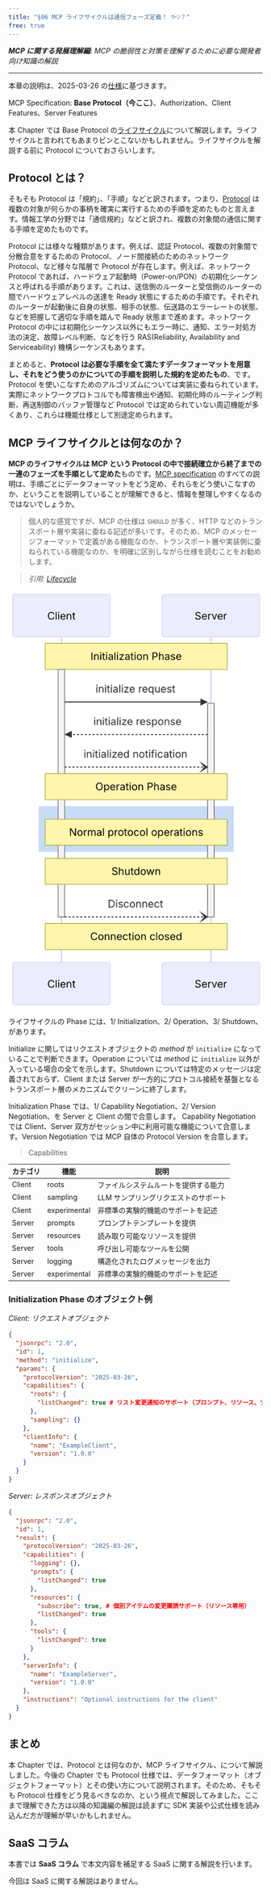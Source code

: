 ```yaml
---
title: "§06 MCP ライフサイクルは通信フェーズ定義！ ｳｰﾝ？"
free: true
---
```


___MCP に関する発展理解編:___  _MCP の脆弱性と対策を理解するために必要な開発者向け知識の解説_

---

本章の説明は、2025-03-26 の[仕様](https://modelcontextprotocol.io/specification/2025-03-26)に基づきます。

MCP Specification: **Base Protocol（今ここ）**、Authorization、Client Features、Server Features

本 Chapter では Base Protocol の[ライフサイクル](https://modelcontextprotocol.io/specification/2025-03-26/basic/lifecycle)について解説します。ライフサイクルと言われてもあまりピンとこないかもしれません。ライフサイクルを解説する前に Protocol についておさらいします。

## Protocol とは？

そもそも Protocol は「規約」、「手順」などと訳されます。つまり、[Protocol](https://ja.wikipedia.org/wiki/%E3%83%97%E3%83%AD%E3%83%88%E3%82%B3%E3%83%AB) は複数の対象が何らかの事柄を確実に実行するための手順を定めたものと言えます。情報工学の分野では「通信規約」などと訳され、複数の対象間の通信に関する手順を定めたものです。

Protocol には様々な種類があります。例えば、認証 Protocol、複数の対象間で分散合意をするための Protocol、ノード間接続のためのネットワーク Protocol、など様々な階層で Protocol が存在します。例えば、ネットワーク Protocol であれば、ハードウェア起動時（Power-on/PON）の初期化シーケンスと呼ばれる手順があります。これは、送信側のルーターと受信側のルーターの間でハードウェアレベルの送達を Ready 状態にするための手順です。それぞれのルーターが起動後に自身の状態、相手の状態、伝送路のエラーレートの状態、などを把握して適切な手順を踏んで Ready 状態まで進めます。ネットワーク Protocol の中には初期化シーケンス以外にもエラー時に、通知、エラー対処方法の決定、故障レベル判断、などを行う RAS(Reliability, Availability and Serviceability) 機構シーケンスもあります。

まとめると、**Protocol は必要な手順を全て満たすデータフォーマットを用意し、それをどう使うのかについての手順を説明した規約を定めたもの**、です。Protocol を使いこなすためのアルゴリズムについては実装に委ねられています。実際にネットワークプロトコルでも障害検出や通知、初期化時のルーティング判断、再送制御のバッファ管理など Protocol では定められていない周辺機能が多くあり、これらは機能仕様として別途定められます。

## MCP ライフサイクルとは何なのか？

**MCP のライフサイクルは MCP という Protocol の中で接続確立から終了までの一連のフェーズを手順として定めた**ものです。[MCP specification](https://modelcontextprotocol.io/specification/2025-03-26) のすべての説明は、手順ごとにデータフォーマットをどう定め、それらをどう使いこなすのか、ということを説明していることが理解できると、情報を整理しやすくなるのではないでしょうか。

> 個人的な感覚ですが、MCP の仕様は `SHOULD` が多く、HTTP などのトランスポート層や実装に委ねる記述が多いです。そのため、MCP のメッセージフォーマットで定義がある機能なのか、トランスポート層や実装側に委ねられている機能なのか、を明確に区別しながら仕様を読むことをお勧めします。

> _引用: [Lifecycle ](https://modelcontextprotocol.io/specification/2025-03-26/basic/lifecycle)_

![060101](/images/books/security-of-the-mcp/fig_c06_s01_01.png)

ライフサイクルの Phase には、1/ Initialization、2/ Operation、3/ Shutdown、があります。

Initialize に関してはリクエストオブジェクトの _method_ が `initialize` になっていることで判断できます。Operation については _method_ に `initialize` 以外が入っている場合の全てを示します。Shutdown については特定のメッセージは定義されておらず、Client または Server が一方的にプロトコル接続を基盤となるトランスポート層のメカニズムでクリーンに終了します。

Initialization Phase では、1/ Capability Negotiation、2/ Version Negotiation、を Server と Client の間で合意します。 Capability Negotiation では Client、Server 双方がセッション中に利用可能な機能について合意します。Version Negotiation では MCP 自体の Protocol Version を合意します。

> Capabilities

| カテゴリ   | 機能            | 説明                                                                 |
|------------|-----------------|----------------------------------------------------------------------|
| Client | roots          | ファイルシステムルートを提供する能力                                |
| Client | sampling       | LLM サンプリングリクエストのサポート                                  |
| Client | experimental   | 非標準の実験的機能のサポートを記述                                   |
| Server | prompts        | プロンプトテンプレートを提供                                         |
| Server | resources      | 読み取り可能なリソースを提供                                         |
| Server | tools          | 呼び出し可能なツールを公開                                           |
| Server | logging        | 構造化されたログメッセージを出力                                     |
| Server | experimental   | 非標準の実験的機能のサポートを記述                                   |

### Initialization Phase のオブジェクト例

_Client: リクエストオブジェクト_

```json
{
  "jsonrpc": "2.0",
  "id": 1,
  "method": "initialize",
  "params": {
    "protocolVersion": "2025-03-26",
    "capabilities": {
      "roots": {
        "listChanged": true # リスト変更通知のサポート（プロンプト、リソース、ツール向け）
      },
      "sampling": {}
    },
    "clientInfo": {
      "name": "ExampleClient",
      "version": "1.0.0"
    }
  }
}
```

_Server: レスポンスオブジェクト_

```json
{
  "jsonrpc": "2.0",
  "id": 1,
  "result": {
    "protocolVersion": "2025-03-26",
    "capabilities": {
      "logging": {},
      "prompts": {
        "listChanged": true
      },
      "resources": {
        "subscribe": true, # 個別アイテムの変更購読サポート（リソース専用）
        "listChanged": true
      },
      "tools": {
        "listChanged": true
      }
    },
    "serverInfo": {
      "name": "ExampleServer",
      "version": "1.0.0"
    },
    "instructions": "Optional instructions for the client"
  }
}
```

## まとめ

本 Chapter では、Protocol とは何なのか、MCP ライフサイクル、について解説しました。今後の Chapter でも Protocol 仕様では、データフォーマット（オブジェクトフォーマット）とその使い方について説明されます。そのため、そもそも Protocol 仕様をどう見るべきなのか、という視点で解説してみました。ここまで理解できた方は以降の知識編の解説は読まずに SDK 実装や公式仕様を読み込んだ方が理解が早いかもしれません。

## SaaS コラム

本書では **SaaS コラム** で本文内容を補足する SaaS に関する解説を行います。

今回は SaaS に関する解説はありません。